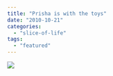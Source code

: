 ```yaml
---
title: "Prisha is with the toys"
date: "2010-10-21"
categories: 
  - "slice-of-life"
tags: 
  - "featured"
---
```


![](https://prachi.net/wp-content/uploads/2010/12/IMG_6974.jpg)

